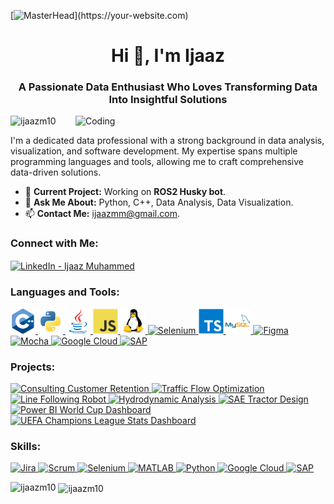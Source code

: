 [![MasterHead]([https://your-image-url.com/professional-banner.jpg](https://miro.medium.com/v2/resize:fit:1100/format:webp/1*V6XCDfSoK1NQUA1eRe0phw.jpeg))](https://your-website.com)
<h1 align="center">Hi 👋, I'm Ijaaz</h1>
<h3 align="center">A Passionate Data Enthusiast Who Loves Transforming Data Into Insightful Solutions</h3>
<img align="right" alt="Coding" width="400" src="https://your-image-url.com/coding-professional.gif">

<p align="left"> <img src="https://komarev.com/ghpvc/?username=ijaazm10&label=Profile%20views&color=0e75b6&style=flat" alt="ijaazm10" /> </p>

I'm a dedicated data professional with a strong background in data analysis, visualization, and software development. My expertise spans multiple programming languages and tools, allowing me to craft comprehensive data-driven solutions.

- 🔭 **Current Project:** Working on **ROS2 Husky bot**.
- 💬 **Ask Me About:** Python, C++, Data Analysis, Data Visualization.
- 📫 **Contact Me:** [ijaazmm@gmail.com](mailto:ijaazmm@gmail.com).

<h3 align="left">Connect with Me:</h3>
<p align="left">
  <a href="https://www.linkedin.com/in/ijaaz-muhammed/" target="_blank">
    <img align="center" src="https://raw.githubusercontent.com/rahuldkjain/github-profile-readme-generator/master/src/images/icons/Social/linked-in-alt.svg" alt="LinkedIn - Ijaaz Muhammed" height="30" width="40" />
  </a>
</p>

<h3 align="left">Languages and Tools:</h3>
<p align="left"> 
  <a href="https://www.w3schools.com/cpp/" target="_blank" rel="noreferrer"> 
    <img src="https://raw.githubusercontent.com/devicons/devicon/master/icons/cplusplus/cplusplus-original.svg" alt="C++" width="40" height="40"/> 
  </a> 
  <a href="https://www.python.org" target="_blank" rel="noreferrer"> 
    <img src="https://raw.githubusercontent.com/devicons/devicon/master/icons/python/python-original.svg" alt="Python" width="40" height="40"/> 
  </a> 
  <a href="https://www.java.com" target="_blank" rel="noreferrer"> 
    <img src="https://raw.githubusercontent.com/devicons/devicon/master/icons/java/java-original.svg" alt="Java" width="40" height="40"/> 
  </a> 
  <a href="https://developer.mozilla.org/en-US/docs/Web/JavaScript" target="_blank" rel="noreferrer"> 
    <img src="https://raw.githubusercontent.com/devicons/devicon/master/icons/javascript/javascript-original.svg" alt="JavaScript" width="40" height="40"/> 
  </a> 
  <a href="https://www.linux.org/" target="_blank" rel="noreferrer"> 
    <img src="https://raw.githubusercontent.com/devicons/devicon/master/icons/linux/linux-original.svg" alt="Linux" width="40" height="40"/> 
  </a> 
  <a href="https://www.selenium.dev" target="_blank" rel="noreferrer"> 
    <img src="https://raw.githubusercontent.com/detain/svg-logos/780f25886640cef088af994181646db2f6b1a3f8/svg/selenium-logo.svg" alt="Selenium" width="40" height="40"/> 
  </a> 
  <a href="https://www.typescriptlang.org/" target="_blank" rel="noreferrer"> 
    <img src="https://raw.githubusercontent.com/devicons/devicon/master/icons/typescript/typescript-original.svg" alt="TypeScript" width="40" height="40"/> 
  </a> 
  <a href="https://www.mysql.com/" target="_blank" rel="noreferrer"> 
    <img src="https://raw.githubusercontent.com/devicons/devicon/master/icons/mysql/mysql-original-wordmark.svg" alt="MySQL" width="40" height="40"/> 
  </a> 
  <a href="https://www.figma.com/" target="_blank" rel="noreferrer"> 
    <img src="https://www.vectorlogo.zone/logos/figma/figma-icon.svg" alt="Figma" width="40" height="40"/> 
  </a> 
  <a href="https://mochajs.org" target="_blank" rel="noreferrer"> 
    <img src="https://www.vectorlogo.zone/logos/mochajs/mochajs-icon.svg" alt="Mocha" width="40" height="40"/> 
  </a> 
  <a href="https://cloud.google.com/" target="_blank" rel="noreferrer"> 
    <img src="https://www.vectorlogo.zone/logos/google_cloud/google_cloud-icon.svg" alt="Google Cloud" width="40" height="40"/> 
  </a> 
  <a href="https://www.sap.com/" target="_blank" rel="noreferrer"> 
    <img src="https://www.vectorlogo.zone/logos/sap/sap-icon.svg" alt="SAP" width="40" height="40"/> 
  </a> 
</p>

<h3 align="left">Projects:</h3>
<p align="left">
  <a href="https://github.com/ijaazm10/Consulting-Customer-Retention-for-Mobility-World-Wide" target="_blank">
    <img src="https://img.shields.io/badge/Consulting_Customer_Retention-Google_Cloud-red" alt="Consulting Customer Retention">
  </a>
  <a href="https://github.com/ijaazm10/traffic-flow-optimization" target="_blank">
    <img src="https://img.shields.io/badge/Traffic_Flow_Optimization-Java-yellowgreen" alt="Traffic Flow Optimization">
  </a>
  <a href="https://github.com/ijaazm10/line-following-robot" target="_blank">
    <img src="https://img.shields.io/badge/Line_Following_Robot-Python-orange" alt="Line Following Robot">
  </a>
  <a href="https://github.com/ijaazm10/hydrodynamic-analysis-cargo-ship" target="_blank">
    <img src="https://img.shields.io/badge/Hydrodynamic_Analysis-MATLAB-brightgreen" alt="Hydrodynamic Analysis">
  </a>
  <a href="https://github.com/ijaazm10/sae-tractor-design" target="_blank">
    <img src="https://img.shields.io/badge/SAE_Tractor_Design-SolidWorks-blue" alt="SAE Tractor Design">
  </a>
  <a href="https://github.com/ijaazm10/PowerBI-World-Cup-Dashboard" target="_blank">
    <img src="https://img.shields.io/badge/PowerBI_World_Cup_Dashboard-Power_BI-lightblue" alt="Power BI World Cup Dashboard">
  </a>
  <a href="https://github.com/ijaazm10/Tableau-Champions-League-Dashboard" target="_blank">
    <img src="https://img.shields.io/badge/UEFA_Champions_League_Stats_Dashboard-Tableau-darkblue" alt="UEFA Champions League Stats Dashboard">
  </a>

</p>

<h3 align="left">Skills:</h3>
<p align="left">
  <a href="https://www.atlassian.com/software/jira" target="_blank">
    <img src="https://img.shields.io/badge/Jira-0052CC?style=flat&logo=jira&logoColor=white" alt="Jira">
  </a>
  <a href="https://www.scrum.org/" target="_blank">
    <img src="https://img.shields.io/badge/Scrum-006B8A?style=flat&logo=scrum&logoColor=white" alt="Scrum">
  </a>
  <a href="https://www.selenium.dev/" target="_blank">
    <img src="https://img.shields.io/badge/Selenium-43B02A?style=flat&logo=selenium&logoColor=white" alt="Selenium">
  </a>
  <a href="https://www.mathworks.com/products/matlab.html" target="_blank">
    <img src="https://img.shields.io/badge/MATLAB-0076A8?style=flat&logo=mathworks&logoColor=white" alt="MATLAB">
  </a>
  <a href="https://www.python.org/" target="_blank">
    <img src="https://img.shields.io/badge/Python-3776AB?style=flat&logo=python&logoColor=white" alt="Python">
  </a>
  <a href="https://cloud.google.com/" target="_blank">
    <img src="https://img.shields.io/badge/Google_Cloud-4285F4?style=flat&logo=google-cloud&logoColor=white" alt="Google Cloud">
  </a>
  <a href="https://www.sap.com/" target="_blank">
    <img src="https://img.shields.io/badge/SAP-0FAAFF?style=flat&logo=sap&logoColor=white" alt="SAP">
  </a>
</p>

<p><img align="left" src="https://github-readme-stats.vercel.app/api/top-langs?username=ijaazm10&show_icons=true&locale=en&layout=compact" alt="ijaazm10" /></p>

<p>&nbsp;<img align="center" src="https://github-readme-stats.vercel.app/api?username=ijaazm10&show_icons=true&locale=en" alt="ijaazm10" /></p>
